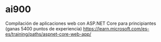 # ai900

Compilación de aplicaciones web con ASP.NET Core para principiantes (ganas 5400 puntos de experiencia)
https://learn.microsoft.com/es-es/training/paths/aspnet-core-web-app/

